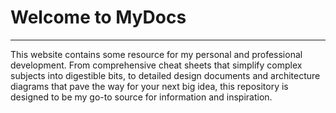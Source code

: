 # Welcome to MyDocs

---

This website contains some resource for my personal and professional development. From comprehensive cheat sheets that simplify complex subjects into digestible bits, to detailed design documents and architecture diagrams that pave the way for your next big idea, this repository is designed to be my go-to source for information and inspiration.
